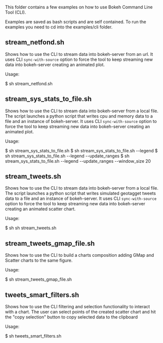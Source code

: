 This folder contains a few examples on how to use Bokeh Command Line
Tool (CLI).

Examples are saved as bash scripts and are self contained. To run the
examples you need to cd into the examples/cli folder.

stream_netfond.sh
-----------------

Shows how to use the CLI to stream data into bokeh-server from an url.
It uses CLI `sync-with-source` option to force the tool to keep
streaming new data into bokeh-server creating an animated plot.

Usage:

$ sh stream_netfond.sh


stream_sys_stats_to_file.sh
---------------------------

Shows how to use the CLI to stream data into bokeh-server from a
local file. The script launches a python script that writes cpu
and memory data to a file and an instance of bokeh-server.
It uses CLI `sync-with-source` option to force the tool to keep
streaming new data into bokeh-server creating an animated plot.

Usage:

$ sh stream_sys_stats_to_file.sh
$ sh stream_sys_stats_to_file.sh --legend
$ sh stream_sys_stats_to_file.sh --legend --update_ranges
$ sh stream_sys_stats_to_file.sh --legend --update_ranges --window_size 20


stream_tweets.sh
----------------

Shows how to use the CLI to stream data into bokeh-server from a
local file. The script launches a python script that writes
simulated geotagget tweets data to a file and an instance of
bokeh-server.
It uses CLI `sync-with-source` option to force the tool to keep
streaming new data into bokeh-server creating an animated scatter
chart.

Usage:

$ sh sh stream_tweets.sh


stream_tweets_gmap_file.sh
--------------------------

Shows how to use the CLI to build a charts composition adding
GMap and Scatter charts to the same figure.

Usage:

$ sh stream_tweets_gmap_file.sh


tweets_smart_filters.sh
--------------------------

Shows how to use the CLI filtering and selection functionality
to interact with a chart. The user can select points of the
created scatter chart and hit the "copy selection" button to
copy selected data to the clipboard

Usage:

$ sh tweets_smart_filters.sh
